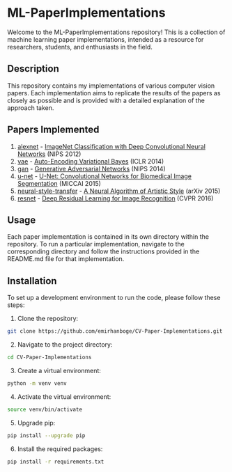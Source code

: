 # ML-PaperImplementations

Welcome to the ML-PaperImplementations repository! This is a collection of machine learning paper implementations, intended as a resource for researchers, students, and enthusiasts in the field.

## Description

This repository contains my implementations of various computer vision papers. Each implementation aims to replicate the results of the papers as closely as possible and is provided with a detailed explanation of the approach taken.

## Papers Implemented

1. [alexnet](alexnet/) - [ImageNet Classification with Deep Convolutional Neural Networks](https://papers.nips.cc/paper/4824-imagenet-classification-with-deep-convolutional-neural-networks.pdf) (NIPS 2012)
2. [vae](vae/) - [Auto-Encoding Variational Bayes](https://arxiv.org/abs/1312.6114) (ICLR 2014)
3. [gan](gan/) - [Generative Adversarial Networks](https://arxiv.org/abs/1406.2661) (NIPS 2014)
3. [u-net](u-net/) - [U-Net: Convolutional Networks for Biomedical Image Segmentation](https://arxiv.org/abs/1505.04597) (MICCAI 2015)
4. [neural-style-transfer](neural-style-transfer/) - [A Neural Algorithm of Artistic Style](https://arxiv.org/abs/1508.06576) (arXiv 2015)
5. [resnet](resnet/) - [Deep Residual Learning for Image Recognition](https://arxiv.org/abs/1512.03385) (CVPR 2016)

## Usage

Each paper implementation is contained in its own directory within the repository. To run a particular implementation, navigate to the corresponding directory and follow the instructions provided in the README.md file for that implementation.


## Installation

To set up a development environment to run the code, please follow these steps:

1. Clone the repository:

```bash
git clone https://github.com/emirhanboge/CV-Paper-Implementations.git
```

2. Navigate to the project directory:

```bash
cd CV-Paper-Implementations
```

3. Create a virtual environment:

```bash
python -m venv venv
```

4. Activate the virtual environment:

```bash
source venv/bin/activate
```

5. Upgrade pip:

```bash
pip install --upgrade pip
```

6. Install the required packages:

```bash
pip install -r requirements.txt
```
